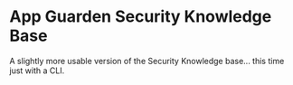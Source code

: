App Guarden Security Knowledge Base
===================================

A slightly more usable version of the Security Knowledge base... this time just with a CLI.
